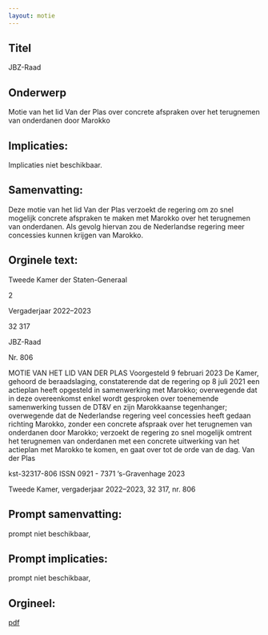 ```yaml
---
layout: motie
---
```

## Titel
JBZ-Raad
## Onderwerp
Motie van het lid Van der Plas over concrete afspraken over het terugnemen van onderdanen door Marokko
## Implicaties:
Implicaties niet beschikbaar.
## Samenvatting:

Deze motie van het lid Van der Plas verzoekt de regering om zo snel mogelijk concrete afspraken te maken met Marokko over het terugnemen van onderdanen. Als gevolg hiervan zou de Nederlandse regering meer concessies kunnen krijgen van Marokko.
## Orginele text:


Tweede Kamer der Staten-Generaal

2

Vergaderjaar 2022–2023

32 317

JBZ-Raad

Nr. 806

MOTIE VAN HET LID VAN DER PLAS
Voorgesteld 9 februari 2023
De Kamer,
gehoord de beraadslaging,
constaterende dat de regering op 8 juli 2021 een actieplan heeft opgesteld
in samenwerking met Marokko;
overwegende dat in deze overeenkomst enkel wordt gesproken over
toenemende samenwerking tussen de DT&V en zijn Marokkaanse
tegenhanger;
overwegende dat de Nederlandse regering veel concessies heeft gedaan
richting Marokko, zonder een concrete afspraak over het terugnemen van
onderdanen door Marokko;
verzoekt de regering zo snel mogelijk omtrent het terugnemen van
onderdanen met een concrete uitwerking van het actieplan met Marokko
te komen,
en gaat over tot de orde van de dag.
Van der Plas

kst-32317-806
ISSN 0921 - 7371
’s-Gravenhage 2023

Tweede Kamer, vergaderjaar 2022–2023, 32 317, nr. 806


## Prompt samenvatting:
prompt niet beschikbaar,

## Prompt implicaties:
prompt niet beschikbaar,
## Orgineel:
[pdf](https://gegevensmagazijn.tweedekamer.nl/OData/v4/2.0/Document(8fa68446-19df-4301-8ebd-a3eb066d3a5e)/resource)
